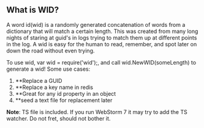 ## What is WID?

A word id(wid) is a randomly generated concatenation of words from a dictionary that will match a certain length. This was created from many long nights of staring at guid's in logs trying to match them up at different points in the log. A wid is easy for the human to read, remember, and spot later on down the road without even trying.

To use wid, var wid = require('wid');, and call wid.NewWID(someLength) to generate a wid!
Some use cases:
1. **Replace a GUID
2. **Replace a key name in redis
3. **Great for any id property in an object
4. **seed a text file for replacement later

**Note**: TS file is included. If you run WebStorm 7 it may try to add the TS watcher. Do not fret, should not bother it.
